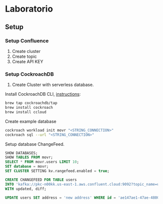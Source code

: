# Laboratorio

## Setup

### Setup Confluence

1. Create cluster
2. Create topic
3. Create API KEY

### Setup CockroachDB

1. Create Cluster with serverless database.

Install CockroachDB CLI, [instructions](https://github.com/cockroachdb/homebrew-tap):

```bash
brew tap cockroachdb/tap
brew install cockroach
brew install ccloud
```

Create example database

```bash
cockroach workload init movr "<STRING_CONNECTION>"
cockroach sql --url "<STRING_CONNECTION>"
```

Setup database ChangeFeed.

```sql
SHOW DATABASES;
SHOW TABLES FROM movr;
SELECT * FROM movr.users LIMIT 10;
SET database = movr;    
SET CLUSTER SETTING kv.rangefeed.enabled = true;

CREATE CHANGEFEED FOR TABLE users 
INTO 'kafka://pkc-n00kk.us-east-1.aws.confluent.cloud:9092?topic_name=users&tls_enabled=true&sasl_enabled=true&sasl_user=6UQTPPCFNT7QL6MA&sasl_password=TzWdnaNO%2BUa4Qa8zD4%2FFmAN6ChPt70T03Y4dxtQV0JcNImhge7s%2B%2FBxLJja0gE0l&sasl_mechanism=PLAIN' 
WITH updated, diff;

UPDATE users SET address = 'new address' WHERE id = 'ae147ae1-47ae-4800-8000-000000000022';
```